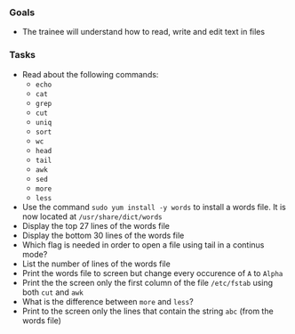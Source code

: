 
### Goals
- The trainee will understand how to read, write and edit text in files

### Tasks
- Read about the following commands:
  - `echo`
  - `cat`
  - `grep`
  - `cut`
  - `uniq`
  - `sort`
  - `wc`
  - `head`
  - `tail`
  - `awk`
  - `sed`
  - `more`
  - `less`
- Use the command `sudo yum install -y words` to install a words file. It is now located at `/usr/share/dict/words`
- Display the top 27 lines of the words file
- Display the bottom 30 lines of the words file
- Which flag is needed in order to open a file using tail in a continus mode?
- List the number of lines of the words file
- Print the words file to screen but change every occurence of `A` to `Alpha`
- Print the the screen only the first column of the file `/etc/fstab` using both `cut` and `awk`
- What is the difference between `more` and `less`?
- Print to the screen only the lines that contain the string `abc` (from the words file)